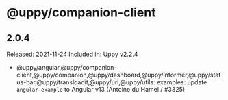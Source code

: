# @uppy/companion-client

## 2.0.4

Released: 2021-11-24
Included in: Uppy v2.2.4

- @uppy/angular,@uppy/companion-client,@uppy/companion,@uppy/dashboard,@uppy/informer,@uppy/status-bar,@uppy/transloadit,@uppy/url,@uppy/utils: examples: update `angular-example` to Angular v13 (Antoine du Hamel / #3325)
